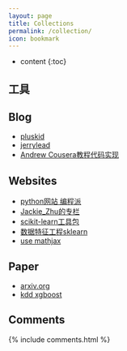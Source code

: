 ```yaml
---
layout: page
title: Collections
permalink: /collection/
icon: bookmark
---
```


* content
{:toc}

## 工具

## Blog

* [pluskid](http://freemind.pluskid.org/archive/)
* [jerrylead](http://www.cnblogs.com/jerrylead)
* [Andrew Cousera教程代码实现](http://www.johnwittenauer.net/machine-learning-exercises-in-python-part-1/)

## Websites

* [python网站 编程派](http://codingpy.com/)
* [Jackie_Zhu的专栏](http://blog.csdn.net/usingnamespace_std/article/category/1410392)
* [scikit-learn工具包](http://scikit-learn.org/)
* [数据特征工程sklearn](http://www.cnblogs.com/jasonfreak/p/5448385.html)
* [use mathjax](http://haixing-hu.github.io/programming/2013/09/20/how-to-use-mathjax-in-jekyll-generated-github-pages/)

## Paper

* [arxiv.org](https://arxiv.org/)
* [kdd xgboost](http://www.kdd.org/kdd2016/papers/files/rfp0697-chenAemb.pdf)

## Comments

{% include comments.html %}
